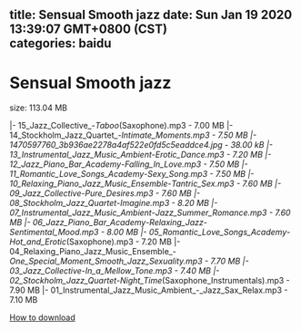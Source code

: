 
title: Sensual Smooth jazz
date: Sun Jan 19 2020 13:39:07 GMT+0800 (CST)    
categories: baidu
---

# Sensual Smooth jazz
size: 113.04 MB
 
 
|- 15_Jazz_Collective_-_Taboo_(Saxophone).mp3 - 7.00 MB
|- 14_Stockholm_Jazz_Quartet_-_Intimate_Moments.mp3 - 7.50 MB
|- 1470597760_3b936ae2278a4af522e0fd5c5eaddce4.jpg - 38.00 kB
|- 13_Instrumental_Jazz_Music_Ambient_-_Erotic_Dance.mp3 - 7.20 MB
|- 12_Jazz_Piano_Bar_Academy_-_Falling_In_Love.mp3 - 7.50 MB
|- 11_Romantic_Love_Songs_Academy_-_Sexy_Song.mp3 - 7.50 MB
|- 10_Relaxing_Piano_Jazz_Music_Ensemble_-_Tantric_Sex.mp3 - 7.60 MB
|- 09_Jazz_Collective_-_Pure_Desires.mp3 - 7.60 MB
|- 08_Stockholm_Jazz_Quartet_-_Imagine.mp3 - 8.20 MB
|- 07_Instrumental_Jazz_Music_Ambient_-_Jazz_Summer_Romance.mp3 - 7.60 MB
|- 06_Jazz_Piano_Bar_Academy_-_Relaxing_Jazz_-_Sentimental_Mood.mp3 - 8.00 MB
|- 05_Romantic_Love_Songs_Academy_-_Hot_and_Erotic_(Saxophone).mp3 - 7.20 MB
|- 04_Relaxing_Piano_Jazz_Music_Ensemble_-_One_Special_Moment_Smooth_Jazz_Sexuality.mp3 - 7.70 MB
|- 03_Jazz_Collective_-_In_a_Mellow_Tone.mp3 - 7.40 MB
|- 02_Stockholm_Jazz_Quartet_-_Night_Time_(Saxophone_Instrumentals).mp3 - 7.90 MB
|- 01_Instrumental_Jazz_Music_Ambient_-_Jazz_Sax_Relax.mp3 - 7.10 MB

[How to download](https://bpcam.bemobtrk.com/go/2ceec3aa-1ca2-46d6-b9ff-aaa5c184517c?jno=5336)